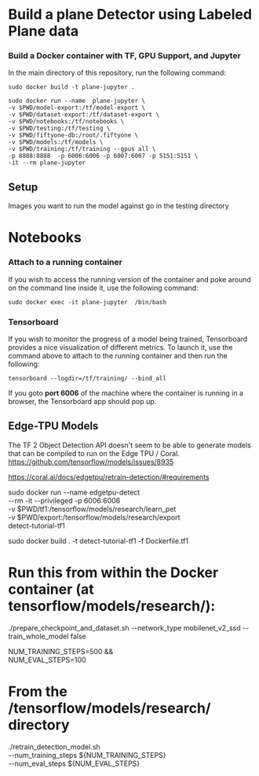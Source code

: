 # Build a plane Detector using Labeled Plane data
### Build a Docker container with TF, GPU Support, and Jupyter 
In the main directory of this repository, run the following command:
````
sudo docker build -t plane-jupyter .
````


````
sudo docker run --name  plane-jupyter \
-v $PWD/model-export:/tf/model-export \
-v $PWD/dataset-export:/tf/dataset-export \
-v $PWD/notebooks:/tf/notebooks \
-v $PWD/testing:/tf/testing \
-v $PWD/fiftyone-db:/root/.fiftyone \
-v $PWD/models:/tf/models \
-v $PWD/training:/tf/training --gpus all \
-p 8888:8888  -p 6006:6006 -p 6007:6007 -p 5151:5151 \
-it --rm plane-jupyter 
````

## Setup
Images you want to run the model against go in the testing directory


# Notebooks


### Attach to a running container
If you wish to access the running version of the container and poke around on the command line inside it, use the following command:
````
sudo docker exec -it plane-jupyter  /bin/bash
````

### Tensorboard
If you wish to monitor the progress of a model being trained, Tensorboard provides a nice visualization of different metrics. To launch it, use the command above to attach to the running container and then run the following:
````
tensorboard --logdir=/tf/training/ --bind_all
````
If you goto **port 6006** of the machine where the container is running in a browser, the Tensorboard app should pop up.


## Edge-TPU Models
The TF 2 Object Detection API doesn't seem to be able to generate models that can be compiled to run on the Edge TPU / Coral. 
https://github.com/tensorflow/models/issues/8935




https://coral.ai/docs/edgetpu/retrain-detection/#requirements

sudo docker run --name edgetpu-detect \
--rm -it --privileged -p 6006:6006 \
-v $PWD/tf1:/tensorflow/models/research/learn_pet \
-v $PWD/export:/tensorflow/models/research/export \
detect-tutorial-tf1


sudo docker build . -t detect-tutorial-tf1 -f Dockerfile.tf1

# Run this from within the Docker container (at tensorflow/models/research/):
./prepare_checkpoint_and_dataset.sh --network_type mobilenet_v2_ssd --train_whole_model false

NUM_TRAINING_STEPS=500 && \
NUM_EVAL_STEPS=100

# From the /tensorflow/models/research/ directory
./retrain_detection_model.sh \
--num_training_steps ${NUM_TRAINING_STEPS} \
--num_eval_steps ${NUM_EVAL_STEPS}